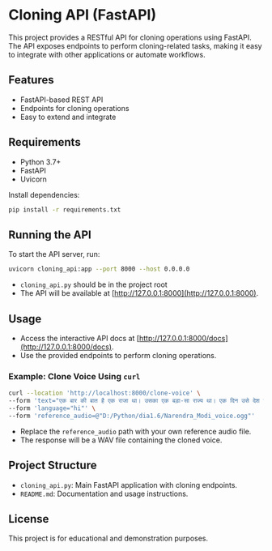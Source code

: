 # Cloning API (FastAPI)

This project provides a RESTful API for cloning operations using FastAPI. The API exposes endpoints to perform cloning-related tasks, making it easy to integrate with other applications or automate workflows.

## Features

- FastAPI-based REST API
- Endpoints for cloning operations
- Easy to extend and integrate

## Requirements

- Python 3.7+
- FastAPI
- Uvicorn

Install dependencies:
```bash
pip install -r requirements.txt
```

## Running the API

To start the API server, run:
```bash
uvicorn cloning_api:app --port 8000 --host 0.0.0.0
```
- `cloning_api.py` should be in the project root
- The API will be available at [http://127.0.0.1:8000](http://127.0.0.1:8000).

## Usage

- Access the interactive API docs at [http://127.0.0.1:8000/docs](http://127.0.0.1:8000/docs).
- Use the provided endpoints to perform cloning operations.

### Example: Clone Voice Using `curl`

```bash
curl --location 'http://localhost:8000/clone-voice' \
--form 'text="एक बार की बात है एक राजा था। उसका एक बड़ा-सा राज्य था। एक दिन उसे देश घूमने का विचार आया और उसने देश भ्रमण की योजना बनाई और घूमने निकल पड़ा। जब वह यात्रा से लौट कर अपने महल आया। उसने अपने मंत्रियों से पैरों में दर्द होने की शिकायत की। राजा का कहना था कि मार्ग में जो कंकड़ पत्थर थे वे मेरे पैरों में चुभ गए और इसके लिए कुछ इंतजाम करना चाहिए।"' \
--form 'language="hi"' \
--form 'reference_audio=@"D:/Python/dia1.6/Narendra_Modi_voice.ogg"'
```

- Replace the `reference_audio` path with your own reference audio file.
- The response will be a WAV file containing the cloned voice.

## Project Structure

- `cloning_api.py`: Main FastAPI application with cloning endpoints.
- `README.md`: Documentation and usage instructions.

## License

This project is for educational and demonstration purposes.
